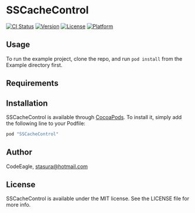 # SSCacheControl

[![CI Status](http://img.shields.io/travis/CodeEagle/SSCacheControl.svg?style=flat)](https://travis-ci.org/CodeEagle/SSCacheControl)
[![Version](https://img.shields.io/cocoapods/v/SSCacheControl.svg?style=flat)](http://cocoapods.org/pods/SSCacheControl)
[![License](https://img.shields.io/cocoapods/l/SSCacheControl.svg?style=flat)](http://cocoapods.org/pods/SSCacheControl)
[![Platform](https://img.shields.io/cocoapods/p/SSCacheControl.svg?style=flat)](http://cocoapods.org/pods/SSCacheControl)

## Usage

To run the example project, clone the repo, and run `pod install` from the Example directory first.

## Requirements

## Installation

SSCacheControl is available through [CocoaPods](http://cocoapods.org). To install
it, simply add the following line to your Podfile:

```ruby
pod "SSCacheControl"
```

## Author

CodeEagle, stasura@hotmail.com

## License

SSCacheControl is available under the MIT license. See the LICENSE file for more info.
